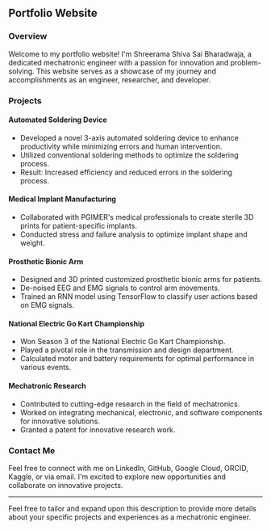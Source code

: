 ## Portfolio Website

### Overview

Welcome to my portfolio website! I'm Shreerama Shiva Sai Bharadwaja, a dedicated mechatronic engineer with a passion for innovation and problem-solving. This website serves as a showcase of my journey and accomplishments as an engineer, researcher, and developer.

### Projects

#### Automated Soldering Device
- Developed a novel 3-axis automated soldering device to enhance productivity while minimizing errors and human intervention.
- Utilized conventional soldering methods to optimize the soldering process.
- Result: Increased efficiency and reduced errors in the soldering process.

#### Medical Implant Manufacturing
- Collaborated with PGIMER's medical professionals to create sterile 3D prints for patient-specific implants.
- Conducted stress and failure analysis to optimize implant shape and weight.

#### Prosthetic Bionic Arm
- Designed and 3D printed customized prosthetic bionic arms for patients.
- De-noised EEG and EMG signals to control arm movements.
- Trained an RNN model using TensorFlow to classify user actions based on EMG signals.

#### National Electric Go Kart Championship
- Won Season 3 of the National Electric Go Kart Championship.
- Played a pivotal role in the transmission and design department.
- Calculated motor and battery requirements for optimal performance in various events.

#### Mechatronic Research
- Contributed to cutting-edge research in the field of mechatronics.
- Worked on integrating mechanical, electronic, and software components for innovative solutions.
- Granted a patent for innovative research work.

### Contact Me

Feel free to connect with me on LinkedIn, GitHub, Google Cloud, ORCID, Kaggle, or via email. I'm excited to explore new opportunities and collaborate on innovative projects.

---

Feel free to tailor and expand upon this description to provide more details about your specific projects and experiences as a mechatronic engineer.
